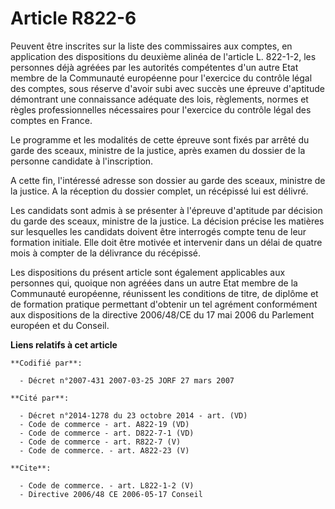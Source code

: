 # Article R822-6

Peuvent être inscrites sur la liste des commissaires aux comptes, en application des dispositions du deuxième alinéa de
l'article L. 822-1-2, les personnes déjà agréées par les autorités compétentes d'un autre Etat membre de la Communauté
européenne pour l'exercice du contrôle légal des comptes, sous réserve d'avoir subi avec succès une épreuve d'aptitude
démontrant une connaissance adéquate des lois, règlements, normes et règles professionnelles nécessaires pour l'exercice du
contrôle légal des comptes en France.

Le programme et les modalités de cette épreuve sont fixés par arrêté du garde des sceaux, ministre de la justice, après
examen du dossier de la personne candidate à l'inscription.

A cette fin, l'intéressé adresse son dossier au garde des sceaux, ministre de la justice. A la réception du dossier complet,
un récépissé lui est délivré.

Les candidats sont admis à se présenter à l'épreuve d'aptitude par décision du garde des sceaux, ministre de la justice. La
décision précise les matières sur lesquelles les candidats doivent être interrogés compte tenu de leur formation initiale.
Elle doit être motivée et intervenir dans un délai de quatre mois à compter de la délivrance du récépissé.

Les dispositions du présent article sont également applicables aux personnes qui, quoique non agréées dans un autre Etat
membre de la Communauté européenne, réunissent les conditions de titre, de diplôme et de formation pratique permettant
d'obtenir un tel agrément conformément aux dispositions de la directive 2006/48/CE du 17 mai 2006 du Parlement européen et du
Conseil.

**Liens relatifs à cet article**

	**Codifié par**:

	  - Décret n°2007-431 2007-03-25 JORF 27 mars 2007

	**Cité par**:

	  - Décret n°2014-1278 du 23 octobre 2014 - art. (VD)
	  - Code de commerce - art. A822-19 (VD)
	  - Code de commerce - art. D822-7-1 (VD)
	  - Code de commerce - art. R822-7 (V)
	  - Code de commerce. - art. A822-23 (V)

	**Cite**:

	  - Code de commerce. - art. L822-1-2 (V)
	  - Directive 2006/48 CE 2006-05-17 Conseil
